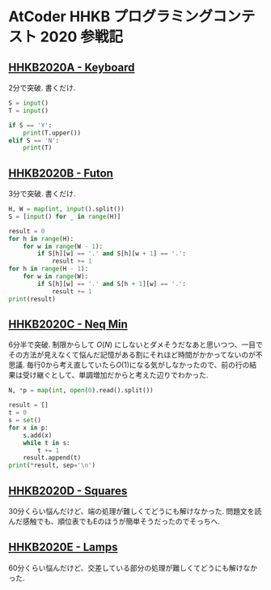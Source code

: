 # AtCoder HHKB プログラミングコンテスト 2020 参戦記

## [HHKB2020A - Keyboard](https://atcoder.jp/contests/hhkb2020/tasks/hhkb2020_a)

2分で突破. 書くだけ.

```python
S = input()
T = input()

if S == 'Y':
    print(T.upper())
elif S == 'N':
    print(T)
```

## [HHKB2020B - Futon](https://atcoder.jp/contests/hhkb2020/tasks/hhkb2020_b)

3分で突破. 書くだけ.

```python
H, W = map(int, input().split())
S = [input() for _ in range(H)]

result = 0
for h in range(H):
    for w in range(W - 1):
        if S[h][w] == '.' and S[h][w + 1] == '.':
            result += 1
for h in range(H - 1):
    for w in range(W):
        if S[h][w] == '.' and S[h + 1][w] == '.':
            result += 1
print(result)
```

## [HHKB2020C - Neq Min](https://atcoder.jp/contests/hhkb2020/tasks/hhkb2020_c)

6分半で突破. 制限からして *O*(*N*) にしないとダメそうだなあと思いつつ、一目でその方法が見えなくて悩んだ記憶がある割にそれほど時間がかかってないのが不思議. 毎行0から考え直していたら*O*(1)になる気がしなかったので、前の行の結果は受け継ぐとして、単調増加だからと考えた辺りでわかった.

```python
N, *p = map(int, open(0).read().split())

result = []
t = 0
s = set()
for x in p:
    s.add(x)
    while t in s:
        t += 1
    result.append(t)
print(*result, sep='\n')
```

## [HHKB2020D - Squares](https://atcoder.jp/contests/hhkb2020/tasks/hhkb2020_d)

30分くらい悩んだけど、端の処理が難しくてどうにも解けなかった. 問題文を読んだ感触でも、順位表でもEのほうが簡単そうだったのでそっちへ.

## [HHKB2020E - Lamps](https://atcoder.jp/contests/hhkb2020/tasks/hhkb2020_e)

60分くらい悩んだけど、交差している部分の処理が難しくてどうにも解けなかった.
